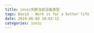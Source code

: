 ```yaml
---
title: ionic判断当前设备类型
tags: David - Work is for a better life
date: 2019-06-08 10:03:12
categories: ionic
---
```



